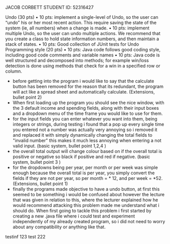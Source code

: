 JACOB CORBETT
STUDENT ID: 52316427

Undo (30 pts)
• 10 pts: implement a single-level of Undo, so the user can “undo” his or her most recent
action. This require saving the state of the system (ie, all numbers) when a change is made.
• 10 pts: implement multiple Undo, so the user can undo multiple actions. We recommend
that you create a class to hold state information numbers, and then maintain a stack of
states.
• 10 pts: Good collection of JUnit tests for Undo
Programming style (20 pts)
• 10 pts: Java code follows good coding style, including good code comments and variable
names
• 10 pts: Java code is well structured and decomposed into methods; for example win/loss
detection is done using methods that check for a win in a specified row or column.

- before getting into the program i would like to say that the calculate button has been removed for the reason that its redundant, the program will act like a spread sheet and automatically calculate. (Extensions, bullet point 2)
- When first loading up the program you should see the nice window, with the 3 default income and spending fields, along with their input boxes and a dropdown menu of the time frame you would like to use for them.
- for the input fields you can enter whatever you want into them, being integers or strings, during testing i found that a pop up every single time you entered not a number was actually very annoying so i removed it and replaced it with simply dynamically changing the total fields to "invalid number" this makes it much less annoying when entering a not valid input. (basic system, bullet point 1,2,4 )
- the overall total output will change colour based on if the overall total is positive or negative so black if positive and red if negative. (basic system, bullet point 3 )
- for the dropdowns being per year, per month or per week was simple enough because the overall total is per year, you simply convert the fields if they are not per year, so per month = * 12, and per week = *52. (Extensions, bullet point 1)
- finally the programs made objective to have a undo button, at first this seemed to be something i would be confused about however the lecture that was given in relation to this, where the lecturer explained how he would recommend attacking this problem made me understand what i should do. When first going to tackle this problem i first started by creating a new .java file where i could test and experiment independently of my already created program, so i did not need to worry about any compatibility or anything like that.

testinf 123
test 222
